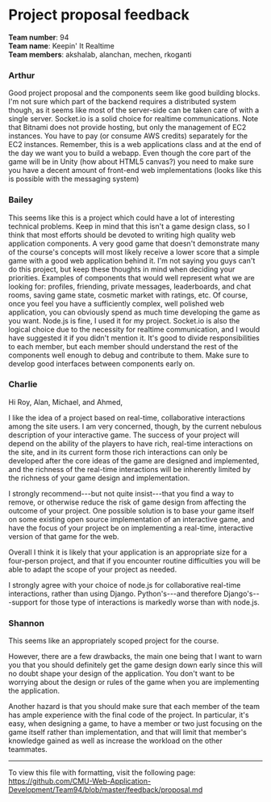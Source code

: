 Project proposal feedback
==================

**Team number**: 94<br>
**Team name**: Keepin' It Realtime<br>
**Team members**: akshalab, alanchan, mechen, rkoganti

### Arthur
Good project proposal and the components seem like good building blocks. I'm not sure which part of the backend requires a distributed system though, as it seems like most of the server-side can be taken care of with a single server. Socket.io is a solid choice for realtime communications. Note that Bitnami does not provide hosting, but only the management of EC2 instances. You have to pay (or consume AWS credits) separately for the EC2 instances. Remember, this is a web applications class and at the end of the day we want you to build a webapp. Even though the core part of the game will be in Unity (how about HTML5 canvas?) you need to make sure you have a decent amount of front-end web implementations (looks like this is possible with the messaging system)

### Bailey
This seems like this is a project which could have a lot of interesting technical problems. Keep in mind that this isn't a game design class, so I think that most efforts should be devoted to writing high quality web application components. A very good game that doesn't demonstrate many of the course's concepts will most likely receive a lower score that a simple game with a good web application behind it. I'm not saying you guys can't do this project, but keep these thoughts in mind when deciding your priorities. Examples of components that would well represent what we are looking for: profiles, friending, private messages, leaderboards, and chat rooms, saving game state, cosmetic market with ratings, etc. Of course, once you feel you have a sufficiently complex, well polished web application, you can obviously spend as much time developing the game as you want. Node.js is fine, I used it for my project. Socket.io is also the logical choice due to the necessity for realtime communication, and I would have suggested it if you didn't mention it. It's good to divide responsibilities to each member, but each member should understand the rest of the components well enough to debug and contribute to them. Make sure to develop good interfaces between components early on.

### Charlie
Hi Roy, Alan, Michael, and Ahmed,

I like the idea of a project based on real-time, collaborative interactions among the site users.  I am very concerned, though, by the current nebulous description of your interactive game.  The success of your project will depend on the ability of the players to have rich, real-time interactions on the site, and in its current form those rich interactions can only be developed after the core ideas of the game are designed and implemented, and the richness of the real-time interactions will be inherently limited by the richness of your game design and implementation.

I strongly recommend---but not quite insist---that you find a way to remove, or otherwise reduce the risk of game design from affecting the outcome of your project.  One possible solution is to base your game itself on some existing open source implementation of an interactive game, and have the focus of your project be on implementing a real-time, interactive version of that game for the web.  

Overall I think it is likely that your application is an appropriate size for a four-person project, and that if you encounter routine difficulties you will be able to adapt the scope of your project as needed.

I strongly agree with your choice of node.js  for collaborative real-time interactions, rather than using Django.   Python's---and therefore Django's---support for those type of interactions is markedly worse than with node.js.

### Shannon
This seems like an appropriately scoped project for the course.

However, there are a few drawbacks, the main one being that I want to warn you that you should definitely get the game design down early since this will no doubt shape your design of the application. You don't want to be worrying about the design or rules of the game when you are implementing the application.

Another hazard is that you should make sure that each member of the team has ample experience with the final code of the project. In particular, it's easy, when designing a game, to have a member or two just focusing on the game itself rather than implementation, and that will limit that member's knowledge gained as well as increase the workload on the other teammates.

---

To view this file with formatting, visit the following page: https://github.com/CMU-Web-Application-Development/Team94/blob/master/feedback/proposal.md
